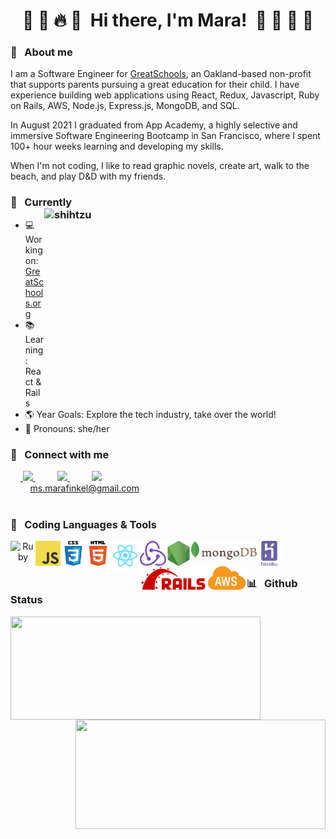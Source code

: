 <h1 align="center">🍍&nbsp;🍄&nbsp;🔥&nbsp;💖&nbsp;&nbsp;Hi there, I'm Mara!&nbsp;&nbsp;🦖&nbsp;🌈&nbsp;🧙‍&nbsp;🦈</h1>

### 🍎  &nbsp;&nbsp;About me

I am a Software Engineer for [GreatSchools](https://www.greatschools.org/), an Oakland-based non-profit that supports parents pursuing a great education for their child. I have experience building web applications using React, Redux, Javascript, Ruby on Rails, AWS, Node.js, Express.js, MongoDB, and SQL.

In August 2021 I graduated from App Academy, a highly selective and immersive Software Engineering Bootcamp in San Francisco, where I spent 100+ hour weeks learning and developing my skills.

When I'm not coding, I like to read graphic novels, create art, walk to the beach, and play D&D with my friends.

### 🌙  &nbsp;&nbsp;Currently <img align="right" alt="shihtzu" src="https://user-images.githubusercontent.com/76984497/135173191-3ba362e1-e95f-44d2-aa3b-d9501019015d.jpg" width="450" height="300" />

- 💻  Working on: [ GreatSchools.org ](https://www.greatschools.org/)
- 📚  Learning:  React & Rails
- 🌎  Year Goals:  Explore the tech industry, take over the world!
- 💖  Pronouns: she/her

### 🔗  &nbsp;&nbsp;Connect with me

&nbsp;&nbsp;&nbsp;&nbsp;<a href="https://www.linkedin.com/in/marafinkel">
  <img width="40px" src="https://raw.githubusercontent.com/peterthehan/peterthehan/master/assets/linkedin.svg" />
</a>
&nbsp;&nbsp;&nbsp;&nbsp;&nbsp;&nbsp;&nbsp;&nbsp;
<a href="https://internetmara.github.io/">
  <img width="40px" src="https://user-images.githubusercontent.com/76984497/135199931-99adc5e8-45ff-47b2-9c2a-deaf28f6931f.png" />
</a>
&nbsp;&nbsp;&nbsp;&nbsp;&nbsp;&nbsp;&nbsp;&nbsp;
<a href="mailto: ms.marafinkel@gmail.com">
  <img width="40px" src ="https://upload.wikimedia.org/wikipedia/commons/thumb/7/7e/Gmail_icon_%282020%29.svg/512px-Gmail_icon_%282020%29.svg.png">
</a>
<br />
&nbsp;&nbsp;&nbsp;&nbsp;&nbsp;&nbsp;&nbsp;&nbsp;ms.marafinkel@gmail.com
<br />
<br />
### 👾  &nbsp;&nbsp;Coding Languages & Tools
<div align="center">
<img align="left" alt="Ruby" width="40px" src="https://cdn.iconscout.com/icon/free/png-256/ruby-47-1175102.png" />

<img align="left" alt="JavaScript" width="40px" src="https://raw.githubusercontent.com/github/explore/80688e429a7d4ef2fca1e82350fe8e3517d3494d/topics/javascript/javascript.png" />

<img align="left" alt="CSS3" width="40px" src="https://raw.githubusercontent.com/github/explore/80688e429a7d4ef2fca1e82350fe8e3517d3494d/topics/css/css.png" />

<img align="left" alt="HTML5" width="40px" src="https://raw.githubusercontent.com/github/explore/80688e429a7d4ef2fca1e82350fe8e3517d3494d/topics/html/html.png" />

<img align="left" alt="React" width="47px" src="https://raw.githubusercontent.com/github/explore/80688e429a7d4ef2fca1e82350fe8e3517d3494d/topics/react/react.png" />

<img align="left" alt="Redux" height="40px" src="https://raw.githubusercontent.com/jangcla/github-profile/3b4d2cde84319e2b6dc1b0a042ba2fb9199a6a35/profile-photos/redux-icon.svg" />

<img align="left" alt="Node.js" width="40px" src="https://raw.githubusercontent.com/github/explore/80688e429a7d4ef2fca1e82350fe8e3517d3494d/topics/nodejs/nodejs.png" />

<img align="left" alt="MongoDB" height="30px" src="https://github.com/jangcla/github-profile/blob/main/profile-photos/mgdb-icon.png?raw=true" />

<img align='left' alt='heroku' width='40px' src="https://github.com/jangcla/github-profile/blob/main/profile-photos/heroku-icon.png?raw=true" />

<img align='left' alt='ruby-rails' height='40px' src="https://github.com/jangcla/github-profile/blob/main/profile-photos/ruby-on-rails-icon.png?raw=true" />

<img align='left' alt='AWS' height='40px' src="https://github.com/jangcla/github-profile/blob/main/profile-photos/aws.png?raw=true" />
</div>
 <br />
 <br />

### 📊  &nbsp;&nbsp;Github Status

<img align="left" height='165px' width='400px' src="https://github-readme-stats.vercel.app/api/top-langs/?username=internetmara&layout=compact&theme=midnight-purple" />

<img align="right" height='175px' width='400px' src="https://github-readme-stats.vercel.app/api?username=internetmara&show_icons=true&theme=midnight-purple"/>

<!--
**internetmara/internetmara** is a ✨ _special_ ✨ repository because its `README.md` (this file) appears on your GitHub profile.

Here are some ideas to get you started:

- 👯 I’m looking to collaborate on ...
- 🤔 I’m looking for help with ...
- 💬 Ask me about ...
- ⚡ Fun fact: ...
-->
